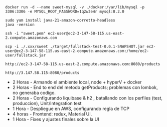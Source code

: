 ```
docker run -d --name sweet-mysql -v ./docker:/var/lib/mysql -p 3306:3306 -e MYSQL_ROOT_PASSWORD=1q2w3e4r mysql:8.2.0
```

```
sudo yum install java-21-amazon-corretto-headless
java -version
```

```
ssh -i "sweet.pem" ec2-user@ec2-3-147-58-115.us-east-2.compute.amazonaws.com

scp -i ./.xxx/sweet ./target/fullstack-test-0.0.1-SNAPSHOT.jar ec2-user@ec2-3-147-58-115.us-east-2.compute.amazonaws.com:/home/ec2-user/fullstack.jar
```

```
http://ec2-3-147-58-115.us-east-2.compute.amazonaws.com:8080/products

http://3.147.58.115:8080/products
```


- 2 Horas - Armando el ambiente local, node + hyperV + docker
- 2 Horas - End to end del metodo getProducts; problemas con lombok, no generaba codigo. 
- 2 Horas - Configurando liquibase & h2 , batallando con los perfiles (test, produccion), Unit/Integration test
- 1 Hora  - Despliegue en AWS, configurando regla de TCP
- 4 horas - Frontend: redux, Material UI.
- 1 Hora  - Fixes y ajustes finales sobre la UI
